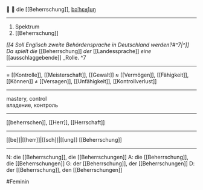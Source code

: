 💪 🔴 die [[Beherrschung]], [bəˈhɛʁʃʊŋ](https://youglish.com/pronounce/Beherrschung/german)

---
1. Spektrum  
2. [[Beherrschung]]

*[[4 Soll Englisch zweite Behördensprache in Deutschland werden?#^7|^]]* _Da spielt die_ [[Beherrschung]] _der_ [[Landessprache]] _eine_ [[ausschlaggebende]] _Rolle. ^7


---
= [[Kontrolle]], [[Meisterschaft]], [[Gewalt]]
≈ [[Vermögen]], [[Fähigkeit]], [[Können]]
≠ [[Versagen]], [[Unfähigkeit]], [[Kontrollverlust]]

---
mastery, control  
владение, контроль

---
[[beherrschen]], [[Herr]], [[Herrschaft]]

---
[[be]]|[[herr]]|[[sch]]|[[ung]]
[[Beherrschung]]


---
N: die [[Beherrschung]], die [[Beherrschungen]]
A: die [[Beherrschung]], die [[Beherrschungen]]
G: der [[Beherrschung]], der [[Beherrschungen]]
D: der [[Beherrschung]], den [[Beherrschungen]]


#Feminin 
